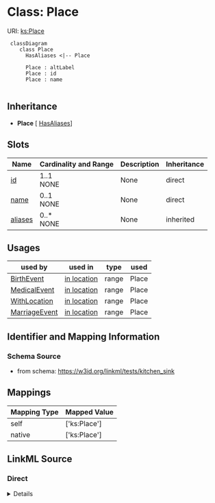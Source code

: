 # Class: Place




URI: [ks:Place](https://w3id.org/linkml/tests/kitchen_sink/Place)


```mermaid
 classDiagram
    class Place
      HasAliases <|-- Place
      
      Place : altLabel
      Place : id
      Place : name
      
```




## Inheritance
* **Place** [ [HasAliases](HasAliases.md)]



## Slots

| Name | Cardinality and Range | Description | Inheritance |
| ---  | --- | --- | --- |
| [id](id.md) | 1..1 <br/> NONE | None  | direct |
| [name](name.md) | 0..1 <br/> NONE | None  | direct |
| [aliases](altLabel.md) | 0..* <br/> NONE | None  | inherited |



## Usages

| used by | used in | type | used |
| ---  | --- | --- | --- |
| [BirthEvent](BirthEvent.md) | [in location](in_location.md) | range | Place |
| [MedicalEvent](MedicalEvent.md) | [in location](in_location.md) | range | Place |
| [WithLocation](WithLocation.md) | [in location](in_location.md) | range | Place |
| [MarriageEvent](MarriageEvent.md) | [in location](in_location.md) | range | Place |



## Identifier and Mapping Information







### Schema Source


* from schema: https://w3id.org/linkml/tests/kitchen_sink





## Mappings

| Mapping Type | Mapped Value |
| ---  | ---  |
| self | ['ks:Place']|join(', ') |
| native | ['ks:Place']|join(', ') |


## LinkML Source

<!-- TODO: investigate https://stackoverflow.com/questions/37606292/how-to-create-tabbed-code-blocks-in-mkdocs-or-sphinx -->

### Direct

<details>
```yaml
name: Place
from_schema: https://w3id.org/linkml/tests/kitchen_sink
rank: 1000
mixins:
- HasAliases
slots:
- id
- name

```
</details>

### Induced

<details>
```yaml
name: Place
from_schema: https://w3id.org/linkml/tests/kitchen_sink
rank: 1000
mixins:
- HasAliases
attributes:
  id:
    name: id
    from_schema: https://w3id.org/linkml/tests/core
    rank: 1
    identifier: true
    alias: id
    owner: Place
    domain_of:
    - Person
    - Organization
    - Place
    - Concept
    - CodeSystem
    - activity
    - agent
  name:
    name: name
    from_schema: https://w3id.org/linkml/tests/core
    rank: 2
    alias: name
    owner: Place
    domain_of:
    - Friend
    - Person
    - Organization
    - Place
    - Concept
    - CodeSystem
    required: false
  aliases:
    name: aliases
    from_schema: https://w3id.org/linkml/tests/kitchen_sink
    rank: 1000
    slot_uri: skos:altLabel
    multivalued: true
    alias: aliases
    owner: Place
    domain_of:
    - HasAliases

```
</details>